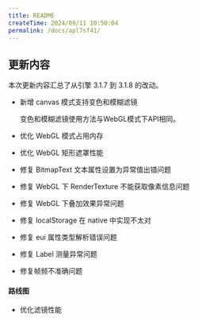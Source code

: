 ```yaml
---
title: README
createTime: 2024/09/11 10:50:04
permalink: /docs/apl7sf41/
---
```

## 更新内容

本次更新内容汇总了从引擎 3.1.7 到 3.1.8 的改动。

* 新增 canvas 模式支持变色和模糊滤镜

	变色和模糊滤镜使用方法与WebGL模式下API相同。
* 优化 WebGL 模式占用内存
* 优化 WebGL 矩形遮罩性能
* 修复 BitmapText 文本属性设置为异常值出错问题
* 修复 WebGL 下 RenderTexture 不能获取像素信息问题
* 修复 WebGL 下叠加效果异常问题
* 修复 localStorage 在 native 中实现不太对
* 修复 eui 属性类型解析错误问题
* 修复 Label 测量异常问题
* 修复帧频不准确问题

#### 路线图
* 优化滤镜性能
